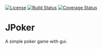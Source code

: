 [![License](http://img.shields.io/:license-gpl3-blue.svg?style=flat-square)](http://www.gnu.org/licenses/gpl-3.0.html)
[![Build Status](https://travis-ci.org/dperezcabrera/jpoker.svg?branch=master)](https://travis-ci.org/dperezcabrera/jpoker)
[![Coverage Status](https://coveralls.io/repos/github/dperezcabrera/jpoker/badge.svg?branch=master)](https://coveralls.io/github/dperezcabrera/jpoker?branch=master)

# JPoker

A simple poker game with gui.

